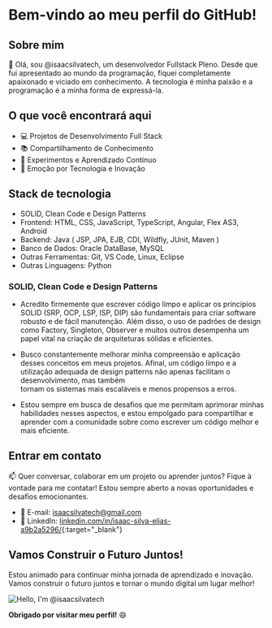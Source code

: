 # Bem-vindo ao meu perfil do GitHub!

## Sobre mim

👋 Olá, sou @isaacsilvatech, um desenvolvedor Fullstack Pleno. Desde que fui apresentado ao mundo da programação, fiquei completamente apaixonado e viciado em conhecimento. A tecnologia é minha paixão e a programação é a minha forma de expressá-la.

## O que você encontrará aqui

- 💻 Projetos de Desenvolvimento Full Stack
- 📚 Compartilhamento de Conhecimento
- 🔧 Experimentos e Aprendizado Contínuo
- 🚀 Emoção por Tecnologia e Inovação

## Stack de tecnologia

- SOLID, Clean Code e Design Patterns
- Frontend: HTML, CSS, JavaScript, TypeScript, Angular, Flex AS3, Android
- Backend: Java ( JSP, JPA, EJB, CDI, Wildfly, JUnit, Maven )
- Banco de Dados: Oracle DataBase, MySQL
- Outras Ferramentas: Git, VS Code, Linux, Eclipse
- Outras Linguagens: Python 

### SOLID, Clean Code e Design Patterns

 - Acredito firmemente que escrever código limpo e aplicar os princípios SOLID (SRP, OCP, LSP, ISP, DIP) são fundamentais para criar software robusto e de fácil manutenção. Além disso, o uso de padrões de design como 
   Factory, Singleton, Observer e muitos outros desempenha um papel vital na criação de arquiteturas sólidas e eficientes.

 - Busco constantemente melhorar minha compreensão e aplicação desses conceitos em meus projetos. Afinal, um código limpo e a utilização adequada de design patterns não apenas facilitam o desenvolvimento, mas também   
   tornam os sistemas mais escaláveis e menos propensos a erros.

 - Estou sempre em busca de desafios que me permitam aprimorar minhas habilidades nesses aspectos, e estou empolgado para compartilhar e aprender com a comunidade sobre como escrever um código melhor e mais eficiente.

## Entrar em contato

📫 Quer conversar, colaborar em um projeto ou aprender juntos? Fique à vontade para me contatar! Estou sempre aberto a novas oportunidades e desafios emocionantes.

- 📧 E-mail: isaacsilvatech@gmail.com
- 🔗 LinkedIn: [linkedin.com/in/isaac-silva-elias-a9b2a5296/](https://www.linkedin.com/in/isaac-silva-elias-a9b2a5296/){:target="_blank"}

## Vamos Construir o Futuro Juntos!

Estou animado para continuar minha jornada de aprendizado e inovação. Vamos construir o futuro juntos e tornar o mundo digital um lugar melhor!

![Hello, I'm @isaacsilvatech](https://media.giphy.com/media/qgQUggAC3Pfv687qPC/giphy.gif)

**Obrigado por visitar meu perfil!** 😄
